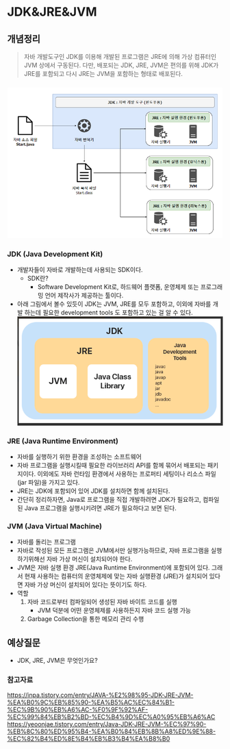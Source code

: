 # JDK&JRE&JVM

## 개념정리

> 자바 개발도구인 JDK를 이용해 개발된 프로그램은 JRE에 의해 가상 컴퓨터인 JVM 상에서 구동된다.
> 다만, 배포되는 JDK, JRE, JVM은 편의를 위해 JDK가 JRE를 포함되고 다시 JRE는 JVM을 포함하는 형태로 배포된다.

### ![Alt text](img/jdk_img.png)

### JDK (Java Development Kit)

- 개발자들이 자바로 개발하는데 사용되는 SDK이다.
  - SDK란?
    - Software Development Kit로, 하드웨어 플랫폼, 운영체제 또는 프로그래밍 언어 제작사가 제공하는 툴이다.
- 아래 그림에서 볼수 있듯이 JDK는 JVM, JRE를 모두 포함하고, 이외에 자바를 개발 하는데 필요한 development tools 도 포함하고 있는 걸 알 수 있다.<br>
  ![Alt text](img/jdk_img2.png)

### JRE (Java Runtime Environment)

- 자바를 실행하기 위한 환경을 조성하는 소프트웨어
- 자바 프로그램을 실행시킬때 필요한 라이브러리 API를 함께 묶어서 배포되는 패키지이다. 이외에도 자바 런타임 환경에서 사용하는 프로퍼티 세팅이나 리소스 파일(jar 파일)을 가지고 있다.
- JRE는 JDK에 포함되어 있어 JDK를 설치하면 함께 설치된다.
- 간단히 정리하자면, Java로 프로그램을 직접 개발하려면 JDK가 필요하고, 컴파일 된 Java 프로그램을 실행시키려면 JRE가 필요하다고 보면 된다.

### JVM (Java Virtual Machine)

- 자바를 돌리는 프로그램
- 자바로 작성된 모든 프로그램은 JVM에서만 실행가능하므로, 자바 프로그램을 실행하기위해선 자바 가상 머신이 설치되어야 한다.
- JVM은 자바 실행 환경 JRE(Java Runtime Environment)에 포함되어 있다. 그래서 현재 사용하는 컴퓨터의 운영체제에 맞는 자바 실행환경 (JRE)가 설치되어 있다면 자바 가상 머신이 설치되어 있다는 뜻이기도 하다.
- 역할
  1. 자바 코드로부터 컴파일되어 생성된 자바 바이트 코드를 실행
     - JVM 덕분에 어떤 운영체제를 사용하든지 자바 코드 실행 가능
  2. Garbage Collection을 통한 메모리 관리 수행

## 예상질문

- JDK, JRE, JVM은 무엇인가요?

### 참고자료

https://inpa.tistory.com/entry/JAVA-%E2%98%95-JDK-JRE-JVM-%EA%B0%9C%EB%85%90-%EA%B5%AC%EC%84%B1-%EC%9B%90%EB%A6%AC-%F0%9F%92%AF-%EC%99%84%EB%B2%BD-%EC%B4%9D%EC%A0%95%EB%A6%AC<br>
https://yeoonjae.tistory.com/entry/Java-JDK-JRE-JVM-%EC%97%90-%EB%8C%80%ED%95%B4-%EA%B0%84%EB%8B%A8%ED%9E%88-%EC%82%B4%ED%8E%B4%EB%B3%B4%EA%B8%B0<br>
